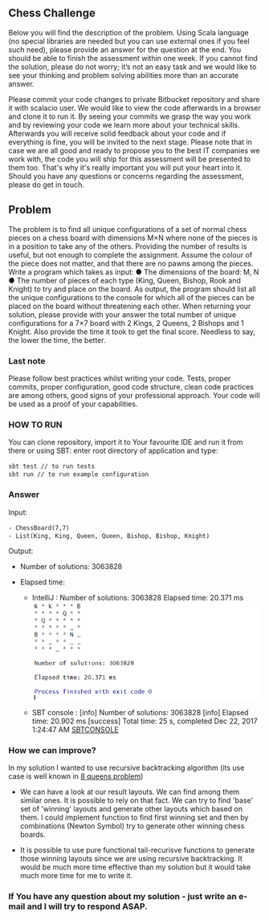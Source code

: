 ## Chess Challenge

Below you will find the description of the problem. Using Scala language (no special libraries are needed but
you can use external ones if you feel such need), please provide an answer for the question at the end. You
should be able to finish the assessment within one week. If you cannot find the solution, please do not
worry; it’s not an easy task and we would like to see your thinking and problem solving abilities more than an
accurate answer.

Please commit your code changes to private Bitbucket repository and share it with scalacio user. We
would like to view the code afterwards in a browser and clone it to run it. By seeing your commits we grasp
the way you work and by reviewing your code we learn more about your technical skills.
Afterwards you will receive solid feedback about your code and if everything is fine, you will be invited to the
next stage. Please note that in case we are all good and ready to propose you to the best IT
companies we work with, the code you will ship for this assessment will be presented to them too.
That's why it's really important you will put your heart into it. Should you have any questions or concerns
regarding the assessment, please do get in touch.
## Problem

The problem is to find all unique configurations of a set of normal chess pieces on a chess board with
dimensions M×N where none of the pieces is in a position to take any of the others. Providing the number of
results is useful, but not enough to complete the assignment. Assume the colour of the piece does not
matter, and that there are no pawns among the pieces.
Write a program which takes as input:
    ● The dimensions of the board: M, N
    ● The number of pieces of each type (King, Queen, Bishop, Rook and Knight) to try and place on the
board.
As output, the program should list all the unique configurations to the console for which all of the pieces can
be placed on the board without threatening each other.
When returning your solution, please provide with your answer the total number of unique configurations for
a 7×7 board with 2 Kings, 2 Queens, 2 Bishops and 1 Knight. Also provide the time it took to get
the final score. Needless to say, the lower the time, the better.


### Last note

Please follow best practices whilst writing your code. Tests, proper commits, proper configuration, good
code structure, clean code practices are among others, good signs of your professional approach. Your
code will be used as a proof of your capabilities.


### HOW TO RUN

You can clone repository, import it to Your favourite IDE and run it from there or using SBT: enter root directory of application and type:
~~~~
sbt test // to run tests 
sbt run // to run example configuration 
~~~~


### Answer

Input:

    - ChessBoard(7,7)
    - List(King, King, Queen, Queen, Bishop, Bishop, Knight)

Output: 
- Number of solutions: 3063828
- Elapsed time:
    
    - IntelliJ : 
    Number of solutions: 3063828
    Elapsed time: 20.371 ms
    ![alt text](images/intelliJ.png)
    
    - SBT console : 
    [info] Number of solutions: 3063828
    [info] Elapsed time: 20.902 ms
    [success] Total time: 25 s, completed Dec 22, 2017 1:24:47 AM
    [SBTCONSOLE](https://bitbucket.org/metuan/scalac-chess-problem/raw/master/images/sbtConsole.png)

### How we can improve?

In my solution I wanted to use recursive backtracking algorithm (its use case is well known in [8 queens problem](https://en.wikipedia.org/wiki/Eight_queens_puzzle)) 

- We can have a look at our result layouts. We can find among them similar ones. It is possible to rely on that fact. We can try to find 'base' set of 'winning' layouts and generate other layouts which based on them. I could implement function to find first winning set and then by combinations (Newton Symbol) try to generate other winning chess boards. 

- It is possible to use pure functional tail-recurisve functions to generate those winning layouts since we are using recursive backtracking. It would be much more time effective than my solution but it would take much more time for me to write it. 

### If You have any question about my solution - just write an e-mail and I will try to respond ASAP. 